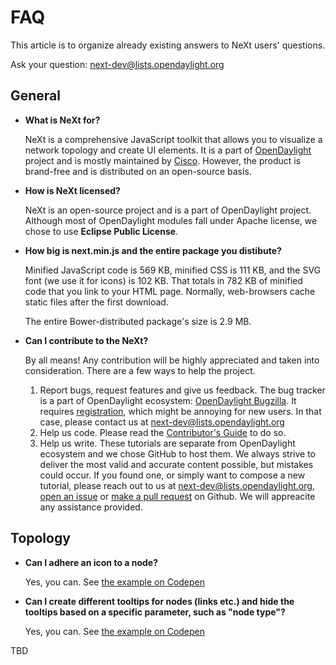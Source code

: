 # FAQ
This article is to organize already existing answers to NeXt users' questions.

Ask your question: <next-dev@lists.opendaylight.org>

## General
* **What is NeXt for?**

    NeXt is a comprehensive JavaScript toolkit that allows you to visualize a network topology and create UI elements. It is a part of [OpenDaylight](https://opendaylight.org) project and is mostly maintained by [Cisco](https://cisco.com). However, the product is brand-free and is distributed on an open-source basis.

* **How is NeXt licensed?**

    NeXt is an open-source project and is a part of OpenDaylight project. Although most of OpenDaylight modules fall under Apache license, we chose to use **Eclipse Public License**.
    
* **How big is next.min.js and the entire package you distibute?**

    Minified JavaScript code is 569 KB, minified CSS is 111 KB, and the SVG font (we use it for icons) is 102 KB. That totals in 782 KB of minified code that you link to your HTML page. Normally, web-browsers cache static files after the first download. 
   
   The entire Bower-distributed package's size is 2.9 MB.
   
* **Can I contribute to the NeXt?**

    By all means! Any contribution will be highly appreciated and taken into consideration. There are a few ways to help the project.
    
    1. Report bugs, request features and give us feedback. The bug tracker is a part of OpenDaylight ecosystem: [OpenDaylight Bugzilla](https://bugs.opendaylight.org/buglist.cgi?bug_status=__open__&list_id=66545&product=next). It requires [registration](https://identity.opendaylight.org/carbon/user-registration/user-registration.jsp), which might be annoying for new users. In that case, please contact us at <next-dev@lists.opendaylight.org>
    2. Help us code. Please read the [Contributor's Guide](contributors-guide.md) to do so.
    3. Help us write. These tutorials are separate from OpenDaylight ecosystem and we chose GitHub to host them. We always strive to deliver the most valid and accurate content possible, but mistakes could occur. If you found one, or simply want to compose a new tutorial, please reach out to us at <next-dev@lists.opendaylight.org>, [open an issue](https://github.com/NeXt-UI/next-tutorials/issues) or [make a pull request](https://github.com/NeXt-UI/next-tutorials/pulls) on Github. We will appreacite any assistance provided.
   
## Topology
* **Can I adhere an icon to a node?**

    Yes, you can. See [the example on Codepen](https://codepen.io/NEXTSUPPORT/pen/PNVXvx)

* **Can I create different tooltips for nodes (links etc.) and hide the tooltips based on a specific parameter, such as "node type"?**

    Yes, you can. See [the example on Codepen](https://codepen.io/NEXTSUPPORT/pen/amBbBG)

TBD